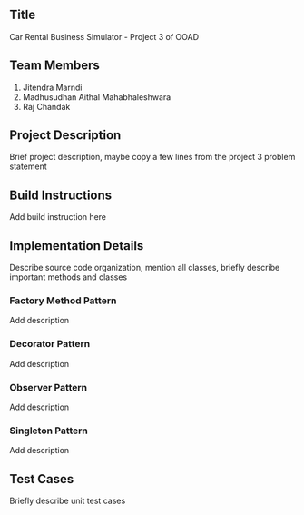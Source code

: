 ## Title
Car Rental Business Simulator - Project 3 of OOAD

## Team Members
1. Jitendra Marndi
2. Madhusudhan Aithal Mahabhaleshwara
3. Raj Chandak

## Project Description
Brief project description, maybe copy a few lines from the project 3 problem statement

## Build Instructions
Add build instruction here

## Implementation Details
Describe source code organization, mention all classes,  briefly describe important methods and classes
### Factory Method Pattern
Add description
### Decorator Pattern
Add description
### Observer Pattern
Add description
### Singleton Pattern
Add description

## Test Cases
Briefly describe unit test cases